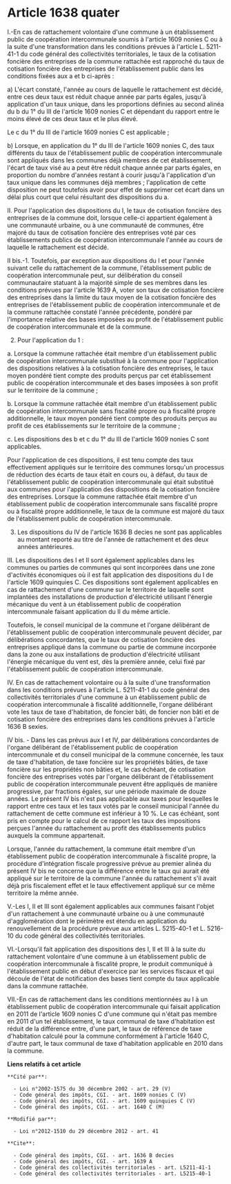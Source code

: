 # Article 1638 quater

I.-En cas de rattachement volontaire d'une commune à un établissement public de coopération intercommunale soumis à l'article
1609 nonies C ou à la suite d'une transformation dans les conditions prévues à l'article L. 5211-41-1 du code général des
collectivités territoriales, le taux de la cotisation foncière des entreprises de la commune rattachée est rapproché du taux
de cotisation foncière des entreprises de l'établissement public dans les conditions fixées aux a et b ci-après : 

a) L'écart constaté, l'année au cours de laquelle le rattachement est décidé, entre ces deux taux est réduit chaque année par
parts égales, jusqu'à application d'un taux unique, dans les proportions définies au second alinéa du b du 1° du III de
l'article 1609 nonies C et dépendant du rapport entre le moins élevé de ces deux taux et le plus élevé. 

Le c du 1° du III de l'article 1609 nonies C est applicable ; 

b) Lorsque, en application du 1° du III de l'article 1609 nonies C, des taux différents du taux de l'établissement public de
coopération intercommunale sont appliqués dans les communes déjà membres de cet établissement, l'écart de taux visé au a peut
être réduit chaque année par parts égales, en proportion du nombre d'années restant à courir jusqu'à l'application d'un taux
unique dans les communes déjà membres ; l'application de cette disposition ne peut toutefois avoir pour effet de supprimer
cet écart dans un délai plus court que celui résultant des dispositions du a. 

II. Pour l'application des dispositions du I, le taux de cotisation foncière des entreprises de la commune doit, lorsque
celle-ci appartient également à une communauté urbaine, ou à une communauté de communes, être majoré du taux de cotisation
foncière des entreprises voté par ces établissements publics de coopération intercommunale l'année au cours de laquelle le
rattachement est décidé. 

II bis.-1. Toutefois, par exception aux dispositions du I et pour l'année suivant celle du rattachement de la commune,
l'établissement public de coopération intercommunale peut, sur délibération du conseil communautaire statuant à la majorité
simple de ses membres dans les conditions prévues par l'article 1639 A, voter son taux de cotisation foncière des entreprises
dans la limite du taux moyen de la cotisation foncière des entreprises de l'établissement public de coopération
intercommunale et de la commune rattachée constaté l'année précédente, pondéré par l'importance relative des bases imposées
au profit de l'établissement public de coopération intercommunale et de la commune. 

2. Pour l'application du 1 : 

a. Lorsque la commune rattachée était membre d'un établissement public de coopération intercommunale substitué à la commune
pour l'application des dispositions relatives à la cotisation foncière des entreprises, le taux moyen pondéré tient compte
des produits perçus par cet établissement public de coopération intercommunale et des bases imposées à son profit sur le
territoire de la commune ; 

b. Lorsque la commune rattachée était membre d'un établissement public de coopération intercommunale sans fiscalité propre ou
à fiscalité propre additionnelle, le taux moyen pondéré tient compte des produits perçus au profit de ces établissements sur
le territoire de la commune ; 

c. Les dispositions des b et c du 1° du III de l'article 1609 nonies C sont applicables. 

Pour l'application de ces dispositions, il est tenu compte des taux effectivement appliqués sur le territoire des communes
lorsqu'un processus de réduction des écarts de taux était en cours ou, à défaut, du taux de l'établissement public de
coopération intercommunale qui était substitué aux communes pour l'application des dispositions de la cotisation foncière des
entreprises. Lorsque la commune rattachée était membre d'un établissement public de coopération intercommunale sans fiscalité
propre ou à fiscalité propre additionnelle, le taux de la commune est majoré du taux de l'établissement public de coopération
intercommunale. 

3. Les dispositions du IV de l'article 1636 B decies ne sont pas applicables au montant reporté au titre de l'année de
rattachement et des deux années antérieures. 

III. Les dispositions des I et II sont également applicables dans les communes ou parties de communes qui sont incorporées
dans une zone d'activités économiques où il est fait application des dispositions du I de l'article 1609 quinquies C. Ces
dispositions sont également applicables en cas de rattachement d'une commune sur le territoire de laquelle sont implantées
des installations de production d'électricité utilisant l'énergie mécanique du vent à un établissement public de coopération
intercommunale faisant application du II du même article. 

Toutefois, le conseil municipal de la commune et l'organe délibérant de l'établissement public de coopération intercommunale
peuvent décider, par délibérations concordantes, que le taux de cotisation foncière des entreprises appliqué dans la commune
ou partie de commune incorporée dans la zone ou aux installations de production d'électricité utilisant l'énergie mécanique
du vent est, dès la première année, celui fixé par l'établissement public de coopération intercommunale. 

IV. En cas de rattachement volontaire ou à la suite d'une transformation dans les conditions prévues à l'article L. 5211-41-1
du code général des collectivités territoriales d'une commune à un établissement public de coopération intercommunale à
fiscalité additionnelle, l'organe délibérant vote les taux de taxe d'habitation, de foncier bâti, de foncier non bâti et de
cotisation foncière des entreprises dans les conditions prévues à l'article 1636 B sexies. 

IV bis. - Dans les cas prévus aux I et IV, par délibérations concordantes de l'organe délibérant de l'établissement public de
coopération intercommunale et du conseil municipal de la commune concernée, les taux de taxe d'habitation, de taxe foncière
sur les propriétés bâties, de taxe foncière sur les propriétés non bâties et, le cas échéant, de cotisation foncière des
entreprises votés par l'organe délibérant de l'établissement public de coopération intercommunale peuvent être appliqués de
manière progressive, par fractions égales, sur une période maximale de douze années. Le présent IV bis n'est pas applicable
aux taxes pour lesquelles le rapport entre ces taux et les taux votés par le conseil municipal l'année du rattachement de
cette commune est inférieur à 10 %. Le cas échéant, sont pris en compte pour le calcul de ce rapport les taux des impositions
perçues l'année du rattachement au profit des établissements publics auxquels la commune appartenait. 

Lorsque, l'année du rattachement, la commune était membre d'un établissement public de coopération intercommunale à fiscalité
propre, la procédure d'intégration fiscale progressive prévue au premier alinéa du présent IV bis ne concerne que la
différence entre le taux qui aurait été appliqué sur le territoire de la commune l'année du rattachement s'il avait déjà pris
fiscalement effet et le taux effectivement appliqué sur ce même territoire la même année. 

V.-Les I, II et III sont également applicables aux communes faisant l'objet d'un rattachement à une communauté urbaine ou à
une communauté d'agglomération dont le périmètre est étendu en application du renouvellement de la procédure prévue aux
articles L. 5215-40-1 et L. 5216-10 du code général des collectivités territoriales. 

VI.-Lorsqu'il fait application des dispositions des I, II et III à la suite du rattachement volontaire d'une commune à un
établissement public de coopération intercommunale à fiscalité propre, le produit communiqué à l'établissement public en
début d'exercice par les services fiscaux et qui découle de l'état de notification des bases tient compte du taux applicable
dans la commune rattachée. 

VII.-En cas de rattachement dans les conditions mentionnées au I à un établissement public de coopération intercommunale qui
faisait application en 2011 de l'article 1609 nonies C d'une commune qui n'était pas membre en 2011 d'un tel établissement,
le taux communal de taxe d'habitation est réduit de la différence entre, d'une part, le taux de référence de taxe
d'habitation calculé pour la commune conformément à l'article 1640 C, d'autre part, le taux communal de taxe d'habitation
applicable en 2010 dans la commune.

**Liens relatifs à cet article**

	**Cité par**:

	  - Loi n°2002-1575 du 30 décembre 2002 - art. 29 (V)
	  - Code général des impôts, CGI. - art. 1609 nonies C (V)
	  - Code général des impôts, CGI. - art. 1609 quinquies C (V)
	  - Code général des impôts, CGI. - art. 1640 C (M)

	**Modifié par**:

	  - Loi n°2012-1510 du 29 décembre 2012 - art. 41

	**Cite**:

	  - Code général des impôts, CGI. - art. 1636 B decies
	  - Code général des impôts, CGI. - art. 1639 A
	  - Code général des collectivités territoriales - art. L5211-41-1
	  - Code général des collectivités territoriales - art. L5215-40-1
